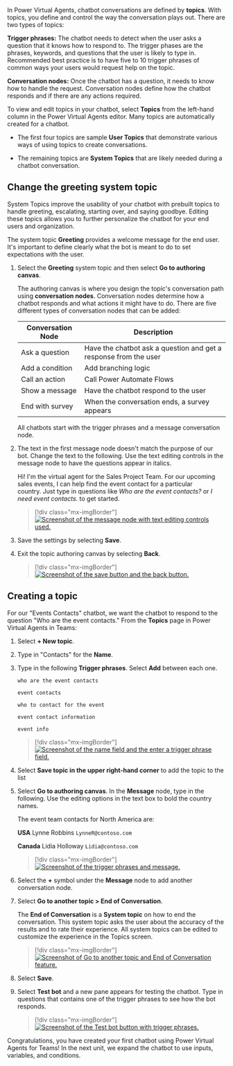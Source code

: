 In Power Virtual Agents, chatbot conversations are defined by **topics**. With topics, you define and control the way the conversation plays out. There are two types of topics:

**Trigger phrases:** The chatbot needs to detect when the user asks a question that it knows how to respond to. The trigger phases are the phrases, keywords, and questions that the user is likely to type in. Recommended best practice is to have five to 10 trigger phrases of common ways your users would request help on the topic.

**Conversation nodes:** Once the chatbot has a question, it needs to know how to handle the request. Conversation nodes define how the chatbot responds and if there are any actions required.

To view and edit topics in your chatbot, select **Topics** from the left-hand column in the Power Virtual Agents editor. Many topics are automatically created for a chatbot.

-   The first four topics are sample **User Topics** that demonstrate various ways of using topics to create conversations.

-   The remaining topics are **System Topics** that are likely needed during a chatbot conversation.

## Change the greeting system topic

System Topics improve the usability of your chatbot with prebuilt topics to handle greeting, escalating, starting over, and saying goodbye. Editing these topics allows you to further personalize the chatbot for your end users and organization.

The system topic **Greeting** provides a welcome message for the end user. It's important to define clearly what the bot is meant to do to set expectations with the user.

1. Select the **Greeting** system topic and then select **Go to authoring canvas**.

    The authoring canvas is where you design the topic's conversation path using **conversation nodes**. Conversation nodes determine how a chatbot responds and what actions it might have to do. There are five different types of conversation nodes that can be added:

	|     Conversation   Node    |     Description                                                           |
	|----------------------------|---------------------------------------------------------------------------|
	|     Ask a   question       |     Have the   chatbot ask a question and get a response from the user    |
	|     Add a   condition      |     Add branching   logic                                                 |
	|     Call an   action       |     Call Power   Automate Flows                                           |
	|     Show a   message       |     Have the   chatbot respond to the user                                |
	|     End with   survey      |     When the   conversation ends, a survey appears                        |
	
	All chatbots start with the trigger phrases and a message conversation node.

1. The text in the first message node doesn't match the purpose of our bot. Change the text to the following. Use the text editing controls in the message node to have the questions appear in italics.
    
    Hi! I'm the virtual agent for the Sales Project Team. For our upcoming sales events, I can help find the event contact for a particular country. Just type in questions like *Who are the event contacts?* or *I need event contacts.* to get started.
    
    > [!div class="mx-imgBorder"]
	> [![Screenshot of the message node with text editing controls used.](../media/image-5.png)](../media/image-5.png#lightbox)

1. Save the settings by selecting **Save**.

1. Exit the topic authoring canvas by selecting **Back**.
    
    > [!div class="mx-imgBorder"]
	> [![Screenshot of the save button and the back button.](../media/image-6.png)](../media/image-6.png#lightbox)

## Creating a topic

For our "Events Contacts" chatbot, we want the chatbot to respond to the question "Who are the event contacts." From the **Topics** page in Power Virtual Agents in Teams:

1. Select **+ New topic**.

1. Type in "Contacts" for the **Name**.

1. Type in the following **Trigger phrases**. Select **Add** between each one.
    
    `who are the event contacts`

    `event contacts`

    `who to contact for the event`

    `event contact information`

    `event info`
    
    > [!div class="mx-imgBorder"]
	> [![Screenshot of the name field and the enter a trigger phrase field.](../media/image-7.png)](../media/image-7.png#lightbox)

1. Select **Save topic in the upper right-hand corner** to add the topic to the list

1. Select **Go to authoring canvas**. In the **Message** node, type in the following. Use the editing options in the text box to bold the country names.
    
    The event team contacts for North America are:

    **USA** 
	Lynne Robbins `LynneR@contoso.com`

	**Canada**
	Lidia Holloway `Lidia@contoso.com`

	> [!div class="mx-imgBorder"]
	> [![Screenshot of the trigger phrases and message.](../media/image-8.png)](../media/image-8.png#lightbox)

1. Select the **+** symbol under the **Message** node to add another conversation node.

1. Select **Go to another topic > End of Conversation**.
    
    The **End of Conversation** is a **System topic** on how to end the conversation. This system topic asks the user about the accuracy of the results and to rate their experience. All system topics can be edited to customize the experience in the Topics screen.
    
    > [!div class="mx-imgBorder"]
	> [![Screenshot of Go to another topic and End of Conversation feature.](../media/image-9.png)](../media/image-9.png#lightbox)

1. Select **Save**.

1. Select **Test bot** and a new pane appears for testing the chatbot. Type in questions that contains one of the trigger phrases to see how the bot responds.
    
    > [!div class="mx-imgBorder"]
	> [![Screenshot of the Test bot button with trigger phrases.](../media/image-10.png)](../media/image-10.png#lightbox)

Congratulations, you have created your first chatbot using Power Virtual Agents for Teams! In the next unit, we expand the chatbot to use inputs, variables, and conditions.